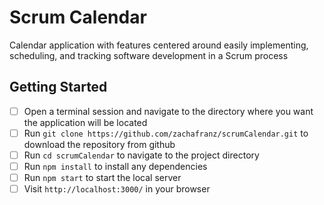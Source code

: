 # Scrum Calendar

Calendar application with features centered around easily implementing, scheduling, and tracking software development in a Scrum process

## Getting Started

- [ ] Open a terminal session and navigate to the directory where you want the application will be located
- [ ] Run ```git clone https://github.com/zachafranz/scrumCalendar.git``` to download the repository from github
- [ ] Run ```cd scrumCalendar``` to navigate to the project directory
- [ ] Run ```npm install``` to install any dependencies
- [ ] Run ```npm start``` to start the local server
- [ ] Visit ```http://localhost:3000/``` in your browser
